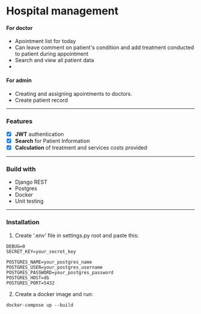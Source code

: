 # Hospital management

#### For doctor
* Apointment list for today
* Can leave comment on patient's condition and add treatment conducted to patient during appointment
* Search and view all patient data
* 
#### For admin
* Creating and assigning apointments to doctors.
* Create patient record
_ _ _ _ _ _ _ _ _ _ _ 
### Features
- [x] **JWT** authentication
- [x] **Search** for Patient Information
- [x] **Calculation** of treatment and services costs provided
_ _ _ _ _ _ _ _ _ _ _
### Build with
* Django REST
* Postgres
* Docker
* Unit testing
_ _ _ _ _ _ _ _ _ _ _
### Installation

1. Create '.env' file in settings.py root and paste this:

 ```
DEBUG=0
SECRET_KEY=your_secret_key

POSTGRES_NAME=your_postgres_name
POSTGRES_USER=your_postgres_username
POSTGRES_PASSWORD=your_postgres_password
POSTGRES_HOST=db
POSTGRES_PORT=5432
   ```
2. Create a docker image and run:

```
docker-compose up --build
```
